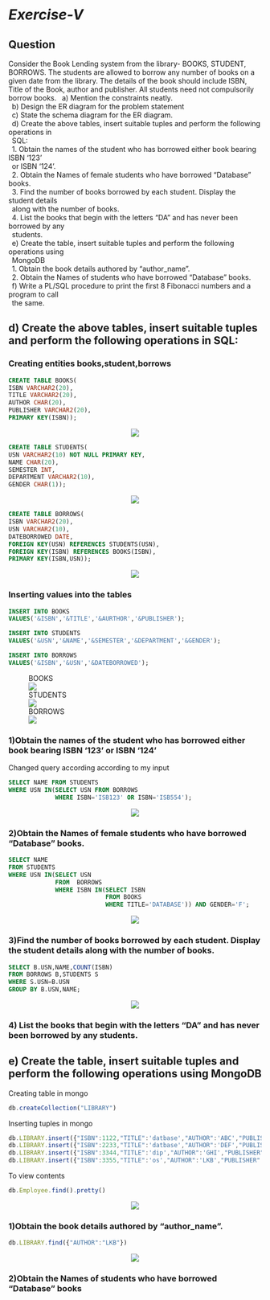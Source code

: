 # *Exercise-V*

## Question

Consider the Book Lending system from the library- BOOKS, STUDENT, BORROWS. The
students are allowed to borrow any number of books on a given date from the library. The details of
the book should include ISBN, Title of the Book, author and publisher. All students need not
compulsorily borrow books.
&ensp;a) Mention the constraints neatly.<br>
&ensp;b) Design the ER diagram for the problem statement<br>
&ensp;c) State the schema diagram for the ER diagram.<br>
&ensp;d) Create the above tables, insert suitable tuples and perform the following operations in<br>
&ensp;SQL:<br>
&ensp;1. Obtain the names of the student who has borrowed either book bearing ISBN ‘123’<br>
&ensp;or ISBN ‘124’.<br>
&ensp;2. Obtain the Names of female students who have borrowed “Database” books.<br>
&ensp;3. Find the number of books borrowed by each student. Display the student details<br>
&ensp;along with the number of books.<br>
&ensp;4. List the books that begin with the letters “DA” and has never been borrowed by any<br>
&ensp;students.<br>
&ensp;e) Create the table, insert suitable tuples and perform the following operations using<br>
&ensp;MongoDB<br>
&ensp;1. Obtain the book details authored by “author_name”.<br>
&ensp;2. Obtain the Names of students who have borrowed “Database” books.<br>
&ensp;f) Write a PL/SQL procedure to print the first 8 Fibonacci numbers and a program to call<br>
&ensp;the same.<br>


## d) Create the above tables, insert suitable tuples and perform the following operations in SQL:
### Creating entities books,student,borrows
```SQL
CREATE TABLE BOOKS(
ISBN VARCHAR2(20),
TITLE VARCHAR2(20),
AUTHOR CHAR(20),
PUBLISHER VARCHAR2(20),
PRIMARY KEY(ISBN));
```
<P ALIGN="CENTER"><IMG SRC="https://github.com/MXNXV-ERR/SQL_SCRIPTS/blob/main/IMGS/Q51.png?raw=True"></P>

```SQL
CREATE TABLE STUDENTS(
USN VARCHAR2(10) NOT NULL PRIMARY KEY,
NAME CHAR(20),
SEMESTER INT,
DEPARTMENT VARCHAR2(10),
GENDER CHAR(1));
```
<P ALIGN="CENTER"><IMG SRC="https://github.com/MXNXV-ERR/SQL_SCRIPTS/blob/main/IMGS/Q52.png?raw=True"></P>

```SQL
CREATE TABLE BORROWS( 
ISBN VARCHAR2(20), 
USN VARCHAR2(10), 
DATEBORROWED DATE, 
FOREIGN KEY(USN) REFERENCES STUDENTS(USN), 
FOREIGN KEY(ISBN) REFERENCES BOOKS(ISBN), 
PRIMARY KEY(ISBN,USN));
```
<P ALIGN="CENTER"><IMG SRC="https://github.com/MXNXV-ERR/SQL_SCRIPTS/blob/main/IMGS/Q53.png?raw=True"></P>

### Inserting values into the tables

```SQL
INSERT INTO BOOKS 
VALUES('&ISBN','&TITLE','&AURTHOR','&PUBLISHER');
```
```SQL
INSERT INTO STUDENTS
VALUES('&USN','&NAME','&SEMESTER','&DEPARTMENT','&GENDER');
```
```SQL
INSERT INTO BORROWS
VALUES('&ISBN','&USN','&DATEBORROWED');
```
<FIGURE>
<FIGCAPTION>BOOKS</FIGCAPTION>
<IMG SRC="https://github.com/MXNXV-ERR/SQL_SCRIPTS/blob/main/IMGS/Q54.png?raw=True">
<FIGCAPTION>STUDENTS</FIGCAPTION>
<IMG SRC="https://github.com/MXNXV-ERR/SQL_SCRIPTS/blob/main/IMGS/Q55.png?raw=True">
<FIGCAPTION>BORROWS</FIGCAPTION>
<IMG SRC="https://github.com/MXNXV-ERR/SQL_SCRIPTS/blob/main/IMGS/Q56.png?raw=True">
</FIGURE>

### 1)Obtain the names of the student who has borrowed either book bearing ISBN ‘123’ or ISBN ‘124’
Changed query according according to my input
```sql
SELECT NAME FROM STUDENTS
WHERE USN IN(SELECT USN FROM BORROWS
             WHERE ISBN='ISB123' OR ISBN='ISB554');
```
<P ALIGN="CENTER"><IMG SRC="https://github.com/MXNXV-ERR/SQL_SCRIPTS/blob/main/IMGS/Q5D1.png?raw=True"></P>

### 2)Obtain the Names of female students who have borrowed “Database” books.
```SQL
SELECT NAME
FROM STUDENTS
WHERE USN IN(SELECT USN 
             FROM  BORROWS
             WHERE ISBN IN(SELECT ISBN 
                           FROM BOOKS
                           WHERE TITLE='DATABASE')) AND GENDER='F';
```

<P ALIGN="CENTER"><IMG SRC="https://github.com/MXNXV-ERR/SQL_SCRIPTS/blob/main/IMGS/Q5D2.png?raw=True"></P>

### 3)Find the number of books borrowed by each student. Display the student details along with the number of books.
```SQL
SELECT B.USN,NAME,COUNT(ISBN)
FROM BORROWS B,STUDENTS S
WHERE S.USN=B.USN
GROUP BY B.USN,NAME;
```

<P ALIGN="CENTER"><IMG SRC="https://github.com/MXNXV-ERR/SQL_SCRIPTS/blob/main/IMGS/Q5D3.png?raw=True"></P>

### 4) List the books that begin with the letters “DA” and has never been borrowed by any students.

## e) Create the table, insert suitable tuples and perform the following operations using MongoDB

Creating table in mongo
```javascript
db.createCollection("LIBRARY")
```

Inserting tuples in mongo
```javascript
db.LIBRARY.insert({"ISBN":1122,"TITLE":'datbase',"AUTHOR":'ABC',"PUBLISHER":'selina',"SSN":2015,"date":'2017-05-29'})
db.LIBRARY.insert({"ISBN":2233,"TITLE":'datbase',"AUTHOR":'DEF',"PUBLISHER":'mcgraw',"SSN":2016,"date":'2017-06-29' })
db.LIBRARY.insert({"ISBN":3344,"TITLE":'dip',"AUTHOR":'GHI',"PUBLISHER":'gonzalez',"SSN":2017,"date":'2016-06-29' })
db.LIBRARY.insert({"ISBN":3355,"TITLE":'os',"AUTHOR":'LKB',"PUBLISHER":'pearson',"SSN":2018,"date":'2016-06-01' })
```

To view contents
```javascript
db.Employee.find().pretty()
```
<P ALIGN="CENTER"><IMG SRC="https://github.com/MXNXV-ERR/SQL_SCRIPTS/blob/main/IMGS/Q5E0.png?raw=True"></P>

### 1)Obtain the book details authored by “author_name”.
```javascript
db.LIBRARY.find({"AUTHOR":"LKB"})
```
<P ALIGN="CENTER"><IMG SRC="https://github.com/MXNXV-ERR/SQL_SCRIPTS/blob/main/IMGS/Q5E1.png?raw=True"></P>

### 2)Obtain the Names of students who have borrowed “Database” books
``` javascript

```